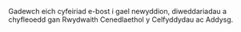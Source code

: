 Gadewch eich cyfeiriad e-bost i gael newyddion, diweddariadau a chyfleoedd gan Rwydwaith Cenedlaethol y Celfyddydau ac Addysg.
